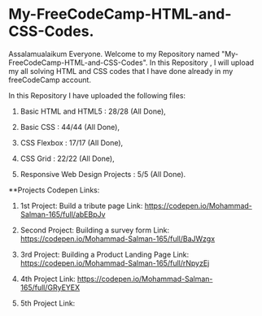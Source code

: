 # My-FreeCodeCamp-HTML-and-CSS-Codes.

Assalamualaikum Everyone. Welcome to my Repository named "My-FreeCodeCamp-HTML-and-CSS-Codes". In this Repository , I will upload my all solving HTML and CSS codes that I have done already in my freeCodeCamp  account. 

In this Repository I have uploaded the following files:

01) Basic HTML and HTML5 : 28/28 (All Done),

02) Basic CSS : 44/44 (All Done),

03) CSS Flexbox : 17/17 (All Done),

04) CSS Grid : 22/22 (All Done),

05) Responsive Web Design Projects : 5/5 (All Done).


**Projects Codepen Links:

01. 1st Project: Build a tribute page Link: https://codepen.io/Mohammad-Salman-165/full/abEBpJv

02. Second Project: Building a survey form Link: https://codepen.io/Mohammad-Salman-165/full/BaJWzgx

03. 3rd Project: Building a Product Landing Page Link: https://codepen.io/Mohammad-Salman-165/full/rNpyzEj

04. 4th Project Link: https://codepen.io/Mohammad-Salman-165/full/GRyEYEX

05. 5th Project Link: 
